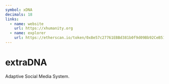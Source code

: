 ```yaml
---
symbol: xDNA
decimals: 18
links:
  - name: website
    url: https://xhumanity.org
  - name: explorer
    url: https://etherscan.io/token/0x8e57c27761EBBd381b0f9d09Bb92CeB51a358AbB
---
```


# extraDNA

Adaptive Social Media System.
